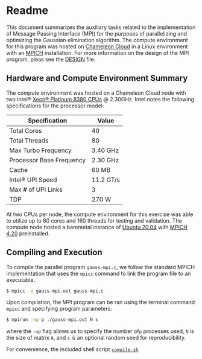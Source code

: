 # Readme

This document summarizes the auxiliary tasks related to the implementation of Message Passing Interface (MPI) for the purposes of parallelizing and optimizing the Gaussian elimination algorithm. The compute environment for this program was hosted on [Chameleon Cloud](https://www.chameleoncloud.org/) in a Linux environment with an [MPICH](https://www.mpich.org/) installation. For more information on the design of the MPI program, pleas see the [DESIGN](https://github.com/isalva2/parallel-processing/blob/main/MPI/gaussian-elimination/DESIGN.md) file.

## Hardware and Compute Environment Summary

The compute environment was hosted on a Chameleon Cloud node with two Intel® [Xeon® Platinum 8380 CPUs](https://www.intel.com/content/www/us/en/products/sku/212287/intel-xeon-platinum-8380-processor-60m-cache-2-30-ghz/specifications.html) @ 2.30GHz. Intel notes the following specifications for the processor model:

| Specification               | Value        |
|-------------------------|--------------|
| Total Cores             | 40           |
| Total Threads           | 80           |
| Max Turbo Frequency     | 3.40 GHz     |
| Processor Base Frequency| 2.30 GHz     |
| Cache                   | 60 MB        |
| Intel® UPI Speed        | 11.2 GT/s    |
| Max # of UPI Links      | 3            |
| TDP                     | 270 W        |

At two CPUs per node, the compute environment for this exercise was able to utilize up to 80 cores and 160 threads for testing and validation. The compute node hosted a baremetal instance of [Ubuntu 20.04](https://releases.ubuntu.com/focal/) with [MPICH 4.20](https://www.mpich.org/2024/02/09/mpich-4-2-0-released/) preinstalled.

## Compiling and Execution

To compile the parallel program `gauss-mpi.c`, we follow the standard MPICH implementation that uses the `mpicc` command to link the program file to an executable.

```bash
$ mpicc -o gauss-mpi.out gauss-mpi.c
```

Upon compilation, the MPI program can be ran using the terminal command `mpicc` and specifying program parameters:

```bash
$ mpirun -np p ./gauss-mpi.out N s
```
where the `-np` flag allows us to specify the number of`p` processes used, `N` is the size of matrix `A`, and `s` is an optional random seed for reproducibility.


For convenience, the included shell script [`compile.sh`](https://github.com/isalva2/parallel-processing/blob/main/MPI/gaussian-elimination/compile.sh)
